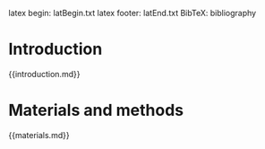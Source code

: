 latex begin: latBegin.txt
latex footer: latEnd.txt
BibTeX: bibliography

# Introduction

{{introduction.md}}

# Materials and methods

{{materials.md}}